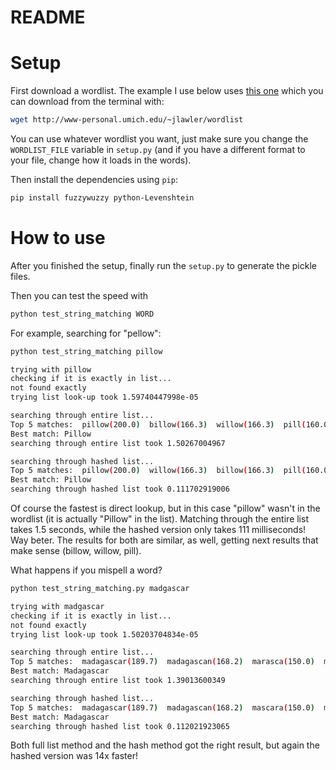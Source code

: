# README #


# Setup

First download a wordlist. The example I use below uses [this one](http://www-personal.umich.edu/~jlawler/wordlist.html) which you can download from the terminal with:

```bash
wget http://www-personal.umich.edu/~jlawler/wordlist
```

You can use whatever wordlist you want, just make sure you change the ```WORDLIST_FILE``` variable in ```setup.py``` (and if you have a different format to your file, change how it loads in the words).

Then install the dependencies using ```pip```:

```bash
pip install fuzzywuzzy python-Levenshtein
```

# How to use

After you finished the setup, finally run the ```setup.py``` to generate the pickle files.

Then you can test the speed with

```bash
python test_string_matching WORD
```

For example, searching for "pellow":

```bash
python test_string_matching pillow

trying with pillow
checking if it is exactly in list...
not found exactly
trying list look-up took 1.59740447998e-05

searching through entire list...
Top 5 matches:  pillow(200.0)  billow(166.3)  willow(166.3)  pill(160.0)  plow(160.0)
Best match: Pillow
searching through entire list took 1.50267004967

searching through hashed list...
Top 5 matches:  pillow(200.0)  willow(166.3)  billow(166.3)  pill(160.0)  plow(160.0)
Best match: Pillow
searching through hashed list took 0.111702919006
```

Of course the fastest is direct lookup, but in this case "pillow" wasn't in the wordlist (it is actually "Pillow" in the list). Matching through the entire list takes 1.5 seconds, while the hashed version only takes 111 milliseconds! Way beter. The results for both are similar, as well, getting next results that make sense (billow, willow, pill).

What happens if you mispell a word?

```bash
python test_string_matching.py madgascar

trying with madgascar
checking if it is exactly in list...
not found exactly
trying list look-up took 1.50203704834e-05

searching through entire list...
Top 5 matches:  madagascar(189.7)  madagascan(168.2)  marasca(150.0)  mascara(150.0)  alnaschar(133.7)
Best match: Madagascar
searching through entire list took 1.39013600349

searching through hashed list...
Top 5 matches:  madagascar(189.7)  madagascan(168.2)  mascara(150.0)  marasca(150.0)  lascar(133.7)
Best match: Madagascar
searching through hashed list took 0.112021923065
```

Both full list method and the hash method got the right result, but again the hashed version was 14x faster!